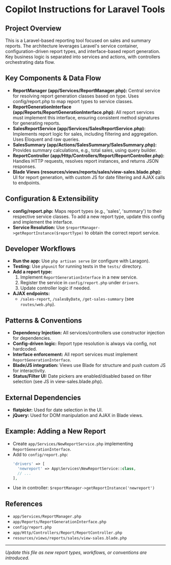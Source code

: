 # Copilot Instructions for Laravel Tools

## Project Overview
This is a Laravel-based reporting tool focused on sales and summary reports. The architecture leverages Laravel's service container, configuration-driven report types, and interface-based report generation. Key business logic is separated into services and actions, with controllers orchestrating data flow.

## Key Components & Data Flow
- **ReportManager (app/Services/ReportManager.php):** Central service for resolving report generation classes based on type. Uses config/report.php to map report types to service classes.
- **ReportGenerationInterface (app/Reports/ReportGenerationInterface.php):** All report services must implement this interface, ensuring consistent method signatures for generating reports.
- **SalesReportService (app/Services/SalesReportService.php):** Implements report logic for sales, including filtering and aggregation. Uses Eloquent and raw queries.
- **SalesSummary (app/Actions/SalesSummary/SalesSummary.php):** Provides summary calculations, e.g., total sales, using query builder.
- **ReportController (app/Http/Controllers/Report/ReportController.php):** Handles HTTP requests, resolves report instances, and returns JSON responses.
- **Blade Views (resources/views/reports/sales/view-sales.blade.php):** UI for report generation, with custom JS for date filtering and AJAX calls to endpoints.

## Configuration & Extensibility
- **config/report.php:** Maps report types (e.g., 'sales', 'summary') to their respective service classes. To add a new report type, update this config and implement the interface.
- **Service Resolution:** Use `$reportManager->getReportInstance($reportType)` to obtain the correct report service.

## Developer Workflows
- **Run the app:** Use `php artisan serve` (or configure with Laragon).
- **Testing:** Use `phpunit` for running tests in the `tests/` directory.
- **Add a report type:**
  1. Implement `ReportGenerationInterface` in a new service.
  2. Register the service in `config/report.php` under `drivers`.
  3. Update controller logic if needed.
- **AJAX endpoints:**
  - `/sales-report`, `/salesByDate`, `/get-sales-summary` (see `routes/web.php`).

## Patterns & Conventions
- **Dependency Injection:** All services/controllers use constructor injection for dependencies.
- **Config-driven logic:** Report type resolution is always via config, not hardcoded.
- **Interface enforcement:** All report services must implement `ReportGenerationInterface`.
- **Blade/JS integration:** Views use Blade for structure and push custom JS for interactivity.
- **Status/Filter UI:** Date pickers are enabled/disabled based on filter selection (see JS in view-sales.blade.php).

## External Dependencies
- **flatpickr:** Used for date selection in the UI.
- **jQuery:** Used for DOM manipulation and AJAX in Blade views.

## Example: Adding a New Report
- Create `app/Services/NewReportService.php` implementing `ReportGenerationInterface`.
- Add to `config/report.php`:
  ```php
  'drivers' => [
    'newreport' => App\Services\NewReportService::class,
    // ...
  ],
  ```
- Use in controller: `$reportManager->getReportInstance('newreport')`

## References
- `app/Services/ReportManager.php`
- `app/Reports/ReportGenerationInterface.php`
- `config/report.php`
- `app/Http/Controllers/Report/ReportController.php`
- `resources/views/reports/sales/view-sales.blade.php`

---
*Update this file as new report types, workflows, or conventions are introduced.*
